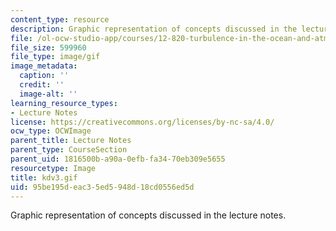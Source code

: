 ```yaml
---
content_type: resource
description: Graphic representation of concepts discussed in the lecture notes.
file: /ol-ocw-studio-app/courses/12-820-turbulence-in-the-ocean-and-atmosphere-spring-2007/95be195deac35ed5948d18cd0556ed5d_kdv3.gif
file_size: 599960
file_type: image/gif
image_metadata:
  caption: ''
  credit: ''
  image-alt: ''
learning_resource_types:
- Lecture Notes
license: https://creativecommons.org/licenses/by-nc-sa/4.0/
ocw_type: OCWImage
parent_title: Lecture Notes
parent_type: CourseSection
parent_uid: 1816500b-a90a-0efb-fa34-70eb309e5655
resourcetype: Image
title: kdv3.gif
uid: 95be195d-eac3-5ed5-948d-18cd0556ed5d
---
```

Graphic representation of concepts discussed in the lecture notes.